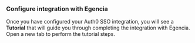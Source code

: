 ### Configure integration with Egencia

Once you have configured your Auth0 SSO integration, you will see a **Tutorial** that will guide you through completing the integration with Egencia. Open a new tab to perform the tutorial steps.
